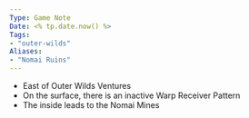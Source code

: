 ```yaml
---
Type: Game Note
Date: <% tp.date.now() %>
Tags:
- "outer-wilds"
Aliases:
- "Nomai Ruins"
---
```

- East of Outer Wilds Ventures
- On the surface, there is an inactive Warp Receiver Pattern
- The inside leads to the Nomai Mines